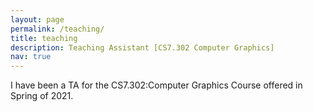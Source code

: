 ```yaml
---
layout: page
permalink: /teaching/
title: teaching
description: Teaching Assistant [CS7.302 Computer Graphics] 
nav: true
---
```


I have been a TA for the CS7.302:Computer Graphics Course offered in Spring of 2021.